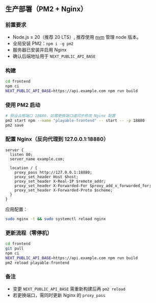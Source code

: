 ## 生产部署（PM2 + Nginx）

### 前置要求

- Node.js ≥ 20（推荐 20 LTS）, 推荐使用 [nvm](https://github.com/nvm-sh/nvm) 管理 node 版本。
- 全局安装 PM2：`npm i -g pm2`
- 服务器已安装并启用 Nginx
- 确认后端地址用于 `NEXT_PUBLIC_API_BASE`

### 构建

```bash
cd frontend
npm ci
NEXT_PUBLIC_API_BASE=https://api.example.com npm run build
```

### 使用 PM2 启动

```bash
# 假设占用端口 18880，如需更换端口请同步修改 Nginx 配置
pm2 start npm --name "playable-frontend" -- start -- -p 18880
pm2 save
```

### 配置 Nginx（反向代理到 127.0.0.1:18880）

```nginx
server {
  listen 80;
  server_name example.com;

  location / {
    proxy_pass http://127.0.0.1:18880;
    proxy_set_header Host $host;
    proxy_set_header X-Real-IP $remote_addr;
    proxy_set_header X-Forwarded-For $proxy_add_x_forwarded_for;
    proxy_set_header X-Forwarded-Proto $scheme;
  }
}
```

应用配置：

```bash
sudo nginx -t && sudo systemctl reload nginx
```

### 更新流程（零停机）

```bash
cd frontend
git pull
npm ci
NEXT_PUBLIC_API_BASE=https://api.example.com npm run build
pm2 reload playable-frontend
```

### 备注

- 变更 `NEXT_PUBLIC_API_BASE` 需重新构建后再 `pm2 reload`
- 若更换端口，需同时更新 Nginx 的 `proxy_pass`
